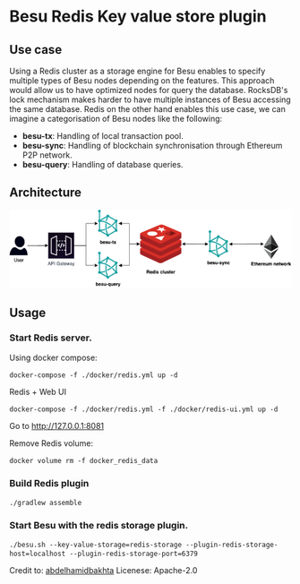 # Besu Redis Key value store plugin

## Use case

Using a Redis cluster as a storage engine for Besu enables to specify multiple types of Besu nodes depending on the features. This approach would allow us to have optimized nodes for query the database. RocksDB's lock mechanism makes harder to have multiple instances of Besu accessing the same database. Redis on the other hand enables this use case, we can imagine a categorisation of Besu nodes like the following:

- **besu-tx**: Handling of local transaction pool.
- **besu-sync**: Handling of blockchain synchronisation through Ethereum P2P network. 
- **besu-query**: Handling of database queries.

## Architecture

![architecture](./src/main/resources/architecture.png)

## Usage

### Start Redis server.
Using docker compose:
```shell script
docker-compose -f ./docker/redis.yml up -d
```
Redis + Web UI
```shell script
docker-compose -f ./docker/redis.yml -f ./docker/redis-ui.yml up -d
```
Go to http://127.0.0.1:8081

Remove Redis volume:
```shell script
docker volume rm -f docker_redis_data
```
### Build Redis plugin
```shell script
./gradlew assemble
```
### Start Besu with the redis storage plugin.
```shell script
./besu.sh --key-value-storage=redis-storage --plugin-redis-storage-host=localhost --plugin-redis-storage-port=6379
```

Credit to:  [abdelhamidbakhta](https://github.com/abdelhamidbakhta/besu-storage-redis)
Licenese: Apache-2.0